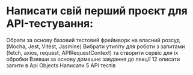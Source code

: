 # Написати свій перший проєкт для API-тестування:
Обрати за основу базовий тестовий фреймворк на власний розсуд (Mocha, Jest, Vitest, Jasmine)
Вибрати утиліту для роботи з запитами (fetch, axios, request, APIRequestContext) та створити сервіс для їх обробки
Взявши за основу домашнє завдання до лекції 12 описати запити в Api Objects
Написати 5 API тестів